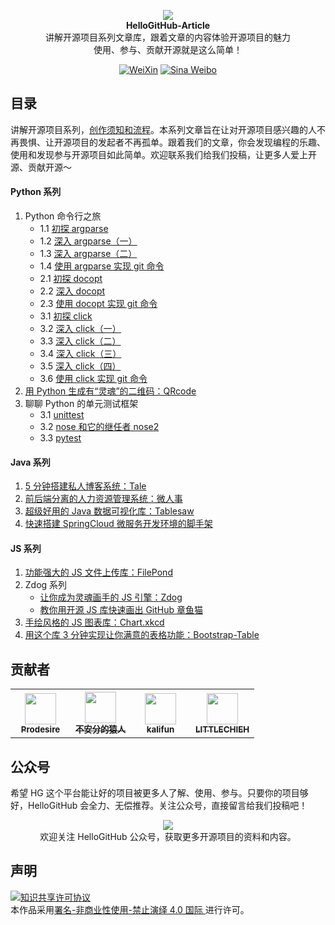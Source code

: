 <p align="center">
  <img src="https://raw.githubusercontent.com/521xueweihan/img/master/hellogithub/logo/readme.gif"/>
  <br><strong>HelloGitHub-Article</strong><br>
  讲解开源项目系列文章库，跟着文章的内容体验开源项目的魅力<br>
  使用、参与、贡献开源就是这么简单！
</p>
<p align="center">
  <a href="https://hellogithub.com/weixin.png"><img src="https://img.shields.io/badge/Talk-%E5%BE%AE%E4%BF%A1%E7%BE%A4-brightgreen.svg?style=popout-square" alt="WeiXin"></a>
  <a href="https://weibo.com/hellogithub"><img src="https://img.shields.io/badge/%E6%96%B0%E6%B5%AA-Weibo-red.svg?style=popout-square" alt="Sina Weibo"></a>
</p>

## 目录

讲解开源项目系列，[创作须知和流程](创作须知.md)。本系列文章旨在让对开源项目感兴趣的人不再畏惧、让开源项目的发起者不再孤单。跟着我们的文章，你会发现编程的乐趣、使用和发现参与开源项目如此简单。欢迎联系我们给我们投稿，让更多人爱上开源、贡献开源～ ​

#### Python 系列

1. Python 命令行之旅
   - 1.1 [初探 argparse](contents/Python/cmdline/argparse-1.md)
   - 1.2 [深入 argparse（一）](contents/Python/cmdline/argparse-2.md)
   - 1.3 [深入 argparse（二）](contents/Python/cmdline/argparse-3.md)
   - 1.4 [使用 argparse 实现 git 命令](contents/Python/cmdline/argparse-4.md)
   - 2.1 [初探 docopt](contents/Python/cmdline/docopt-1.md)
   - 2.2 [深入 docopt](contents/Python/cmdline/docopt-2.md)
   - 2.3 [使用 docopt 实现 git 命令](contents/Python/cmdline/docopt-3.md)
   - 3.1 [初探 click](contents/Python/cmdline/click-1.md)
   - 3.2 [深入 click（一）](contents/Python/cmdline/click-2.md)
   - 3.3 [深入 click（二）](contents/Python/cmdline/click-3.md)
   - 3.4 [深入 click（三）](contents/Python/cmdline/click-4.md)
   - 3.5 [深入 click（四）](contents/Python/cmdline/click-5.md)
   - 3.6 [使用 click 实现 git 命令](contents/Python/cmdline/click-6.md)
2. [用 Python 生成有“灵魂”的二维码：QRcode](contents/Python/QRcode/content.md)
3. 聊聊 Python 的单元测试框架
   - 3.1 [unittest](contents/Python/unittest/unittest.md)
   - 3.2 [nose 和它的继任者 nose2](contents/Python/unittest/nose.md)
   - 3.3 [pytest](contents/Python/unittest/pytest.md)

#### Java 系列

1. [5 分钟搭建私人博客系统：Tale](contents/Java/Tale/content.md)
2. [前后端分离的人力资源管理系统：微人事](contents/Java/vhr/content.md)
3. [超级好用的 Java 数据可视化库：Tablesaw](contents/Java/tablesaw/content.md)
4. [快速搭建 SpringCloud 微服务开发环境的脚手架](contents/Java/SpringCloud/content.md)

#### JS 系列

1. [功能强大的 JS 文件上传库：FilePond](contents/JavaScript/FilePond/content.md)
2. Zdog 系列
   - [让你成为灵魂画手的 JS 引擎：Zdog](contents/JavaScript/Zdog/content.md)
   - [教你用开源 JS 库快速画出 GitHub 章鱼猫](contents/JavaScript/Zdog_advance/content.md)
3. [手绘风格的 JS 图表库：Chart.xkcd](contents/JavaScript/Chart.xkcd/content.md)
4. [用这个库 3 分钟实现让你满意的表格功能：Bootstrap-Table](contents/JavaScript/Bootstrap_Table/content.md)

## 贡献者

<table>
  <tbody>
    <tr>
      <th align="center" style="width: 80px;">
        <a href="https://github.com/Prodesire">
          <img src="https://avatars1.githubusercontent.com/u/15667365?s=50&v=4" style="width: 50px;"><br>
          <sub>Prodesire</sub>
        </a><br>
      </th>
      <th align="center" style="width: 80px;">
        <a href="https://github.com/hellowHuaairen">
          <img src="https://avatars2.githubusercontent.com/u/19610305?s=50&v=4" style="width: 50px;"><br>
          <sub>不安分的猿人</sub>
        </a><br>
      </th>
      <th align="center" style="width: 80px;">
        <a href="https://github.com/kalifun">
          <img src="https://avatars2.githubusercontent.com/u/37646342?s=50&v=4" style="width: 50px;"><br>
          <sub>kalifun</sub>
        </a><br>
      </th>
      <th align="center" style="width: 80px;">
        <a href="https://github.com/LITTLECHIEH">
          <img src="https://avatars1.githubusercontent.com/u/45623023?s=50&v=4" style="width: 50px;"><br>
          <sub>LITTLECHIEH</sub>
        </a><br>
    </tr>
  </tbody>
</table>

## 公众号

希望 HG 这个平台能让好的项目被更多人了解、使用、参与。只要你的项目够好，HelloGitHub 会全力、无偿推荐。关注公众号，直接留言给我们投稿吧！

<p align="center">
  <img src="https://raw.githubusercontent.com/521xueweihan/img/master/hellogithub/logo/weixin.png" style="max-width:70%;"><br>
欢迎关注 HelloGitHub 公众号，获取更多开源项目的资料和内容。
</p>

## 声明

<a rel="license" href="https://creativecommons.org/licenses/by-nc-nd/4.0/deed.zh"><img alt="知识共享许可协议" style="border-width: 0" src="https://licensebuttons.net/l/by-nc-nd/4.0/88x31.png"></a><br>本作品采用<a rel="license" href="https://creativecommons.org/licenses/by-nc-nd/4.0/deed.zh">署名-非商业性使用-禁止演绎 4.0 国际 </a>进行许可。
